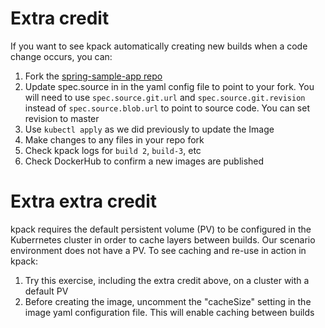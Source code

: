 # Extra credit

If you want to see kpack automatically creating new builds when a code change occurs, you can:

1. Fork the [spring-sample-app repo](https://github.com/springone-tour-2020-cicd/spring-sample-app.git)
2. Update spec.source in in the yaml config file to point to your fork. You will need to use `spec.source.git.url` and `spec.source.git.revision` instead of `spec.source.blob.url` to point to source code. You can set revision to master
3. Use `kubectl apply` as we did previously to update the Image
4. Make changes to any files in your repo fork
5. Check kpack logs for `build 2`, `build-3`, etc
6. Check DockerHub to confirm a new images are published

# Extra extra credit

kpack requires the default persistent volume (PV) to be configured in the Kuberrnetes cluster in order to cache layers between builds. Our scenario environment does not have a PV. To see caching and re-use in action in kpack:

1. Try this exercise, including the extra credit above, on a cluster with a default PV
2. Before creating the image, uncomment the "cacheSize" setting in the image yaml configuration file. This will enable caching between builds